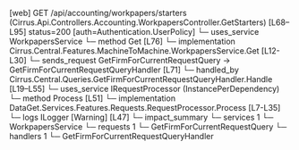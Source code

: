 [web] GET /api/accounting/workpapers/starters  (Cirrus.Api.Controllers.Accounting.WorkpapersController.GetStarters)  [L68–L95] status=200 [auth=Authentication.UserPolicy]
  └─ uses_service WorkpapersService
    └─ method Get [L76]
      └─ implementation Cirrus.Central.Features.MachineToMachine.WorkpapersService.Get [L12-L30]
  └─ sends_request GetFirmForCurrentRequestQuery -> GetFirmForCurrentRequestQueryHandler [L71]
    └─ handled_by Cirrus.Central.Queries.GetFirmForCurrentRequestQueryHandler.Handle [L19–L55]
      └─ uses_service IRequestProcessor (InstancePerDependency)
        └─ method Process [L51]
          └─ implementation DataGet.Services.Features.Requests.RequestProcessor.Process [L7-L35]
      └─ logs ILogger<GetFirmForCurrentRequestQueryHandler> [Warning] [L47]
  └─ impact_summary
    └─ services 1
      └─ WorkpapersService
    └─ requests 1
      └─ GetFirmForCurrentRequestQuery
    └─ handlers 1
      └─ GetFirmForCurrentRequestQueryHandler

